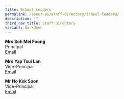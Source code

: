 ```yaml
---
title: School Leaders
permalink: /about-us/staff-directory/school-leaders/
description: ""
third_nav_title: Staff Directory
variant: markdown
---
```

<p><strong>Mrs Soh Mei Foong</strong><br>Principal<br><a href="mailto:fmsp@moe.edu.sg" target="">Email</a></p>
<p><strong>Mrs Yap Tsui Lan</strong><br>Vice-Principal<br><a href="mailto:fmsp@moe.edu.sg" target="">Email</a></p>
<p><strong>Mr Ho Kok Soon</strong><br>Vice-Principal<br><a href="mailto:fmsp@moe.edu.sg" target="">Email</a></p>